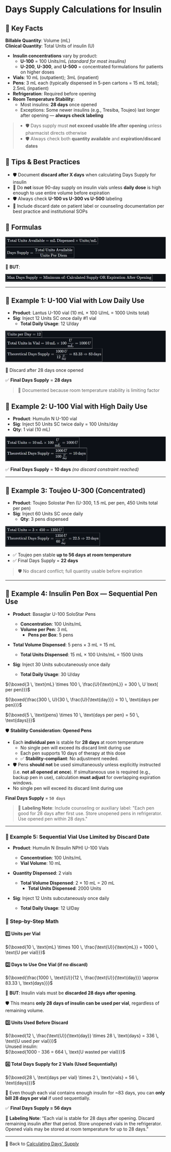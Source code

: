# Days Supply Calculations for Insulin

<!-- 
## Reference

Pharmacy Calculations, 6e; Morton Publishing | Chapter 13
-->

## 🔑 Key Facts

**Billable Quantity**: Volume (mL)  
**Clinical Quantity**: Total Units of insulin (U)

- **Insulin concentrations** vary by product:
  - **U-100** = 100 Units/mL *(standard for most insulins)*
  - **U-200**, **U-300**, and **U-500** = concentrated formulations for patients on higher doses
- **Vials**: 10 mL (outpatient); 3mL (inpatient)
- **Pens**: 3 mL each (typically dispensed in 5-pen cartons = 15 mL total); 2.5mL (inpatient)
- **Refrigeration**: Required before opening
- **Room Temperature Stability**:
  - Most insulins: **28 days** once opened
  - Exceptions: Some newer insulins (e.g., Tresiba, Toujeo) last longer after opening — **always check labeling**

>- 🛡️ Days supply must **not exceed usable life after opening** unless pharmacist directs otherwise  
>- 🛡️ Always check both **quantity available** and **expiration/discard dates**

## 🚨 Tips & Best Practices

- 🛡️ Document **discard after X days** when calculating Days Supply for insulin
- 🚨 Do **not** issue 90-day supply on insulin vials unless **daily dose** is high enough to use entire volume before expiration
- 🛡️ Always check **U-100 vs U-300 vs U-500** labeling
- 📍 Include discard date on patient label or counseling documentation per best practice and institutional SOPs

## 🔢 Formulas

![formula](./img/insulin_days/formula.PNG)
<!-- ${\boxed{\text{Total Units Available} = \text{mL Dispensed} \times \text{Units/mL}}}$

${\boxed{\text{Days Supply} = \frac{\text{Total Units Available}}{\text{Units Per Diem}}}}$ -->

🛑 **BUT**:

![caveat](./img/insulin_days/caveat.PNG)
<!-- ${\boxed{\text{Max Days Supply} = \text{Minimum of: Calculated Supply OR Expiration After Opening}}}$ -->

---

## 💉 Example 1: U-100 Vial with Low Daily Use

- **Product**: Lantus U-100 vial (10 mL × 100 U/mL = 1000 Units total)
- **Sig**: Inject 12 Units SC once daily #1 vial
  - **Total Daily Usage**: 12 U/day  

![example 1](./img/insulin_days/ex1.PNG)
<!-- ${\boxed{\text{Total Units in Vial} = 10 \, \text{mL} \times 100 \, \frac{U}{\text{mL}} = 1000 \, U}}$  
${\boxed{\text{Theoretical Days Supply} = \frac{1000 \, U}{12 \, \frac{U}{\text{day}}} = 83.33 \Rightarrow 83 \, \text{days}}}$ -->

🛑 Discard after 28 days once opened

✅ **Final Days Supply** = **28 days**

> 📍 Documented because room temperature stability is limiting factor

## 💉 Example 2: U-100 Vial with High Daily Use

- **Product**: Humulin N U-100 vial  
- **Sig**: Inject 50 Units SC twice daily = 100 Units/day  
- **Qty**: 1 vial (10 mL)

![example 2](./img/insulin_days/ex2.PNG)
<!-- ${\boxed{\text{Total Units} = 10 \, \text{mL} \times 100 \, \frac{U}{\text{mL}} = 1000 \, U}}$  
${\boxed{\text{Theoretical Days Supply} = \frac{1000 \, U}{100 \, \frac{U}{\text{day}}} = 10 \, \text{days}}}$ -->

✅ **Final Days Supply** = **10 days** *(no discard constraint reached)*

---

## 💉 Example 3: Toujeo U-300 (Concentrated)

- **Product**: Toujeo Solostar Pen (U-300, 1.5 mL per pen, 450 Units total per pen)  
- **Sig**: Inject 60 Units SC once daily  
  - **Qty**: 3 pens dispensed

![example 3](./img/insulin_days/ex3.PNG)
<!-- ${\boxed{\text{Total Units} = 3 \times 450 = 1350 \, U}}$  
${\boxed{\text{Theoretical Days Supply} = \frac{1350 \, U}{60 \, \frac{U}{\text{day}}} = 22.5 \Rightarrow 22 \, \text{days}}}$ -->

- ✅ Toujeo pen stable **up to 56 days at room temperature**  
- ✅ Final Days Supply = **22 days**

> 🛡️ No discard conflict; full quantity usable before expiration

---

## 💉 Example 4: Insulin Pen Box — Sequential Pen Use

- **Product**: Basaglar U-100 SoloStar Pens  
  - **Concentration**: 100 Units/mL  
  - **Volume per Pen**: 3 mL  
    - **Pens per Box**: 5 pens  
- **Total Volume Dispensed**: 5 pens × 3 mL = 15 mL  
  - **Total Units Dispensed**: 15 mL × 100 Units/mL = 1500 Units

- **Sig**: Inject 30 Units subcutaneously once daily  
  - **Total Daily Usage**: 30 U/day  

${\boxed{3 \, \text{mL} \times 100 \, \frac{U}{\text{mL}} = 300 \, U \text{ per pen}}}$

${\boxed{\frac{300 \, U}{30 \, \frac{U}{\text{day}}} = 10 \, \text{days per pen}}}$

${\boxed{5 \, \text{pens} \times 10 \, \text{days per pen} = 50 \, \text{days}}}$

🛡️ **Stability Consideration: Opened Pens**
  
- Each **individual pen** is stable for **28 days** at room temperature
  - No single pen will exceed its discard limit during use
  - Each pen supports 10 days of therapy at this dose
  - ✅ **Stability-compliant**: No adjustment needed.
- 🛡️ Pens **should not** be used simultaneously unless explicitly instructed (i.e. **not all opened at once**). If simultaneous use is required (e.g., backup pen in use), calculation **must adjust** for overlapping expiration windows.
- No single pen will exceed its discard limit during use

**Final Days Supply** = `50 days`

> 📍 **Labeling Note**: Include counseling or auxiliary label: "Each pen good for 28 days after first use. Store unopened pens in refrigerator. Use opened pen within 28 days."

---

### 💉 Example 5: Sequential Vial Use Limited by Discard Date

- **Product**: Humulin N (Insulin NPH) U-100 Vials  
  - **Concentration**: 100 Units/mL  
  - **Vial Volume**: 10 mL  
- **Quantity Dispensed**: 2 vials  
  - **Total Volume Dispensed**: 2 × 10 mL = 20 mL  
    - **Total Units Dispensed**: 2000 Units

- **Sig**: Inject 12 Units subcutaneously once daily  
  - **Total Daily Usage**: 12 U/Day

### 🔢 Step-by-Step Math

#### 1️⃣ Units per Vial

${\boxed{10 \, \text{mL} \times 100 \, \frac{\text{U}}{\text{mL}} = 1000 \, \text{U per vial}}}$

#### 2️⃣ Days to Use One Vial (if no discard)

${\boxed{\frac{1000 \, \text{U}}{12 \, \frac{\text{U}}{\text{day}}} \approx 83.33 \, \text{days}}}$

🚨 **BUT**: Insulin vials must be **discarded 28 days after opening**.

🛡️ This means **only 28 days of insulin can be used per vial**, regardless of remaining volume.

#### 3️⃣ Units Used Before Discard

${\boxed{12 \, \frac{\text{U}}{\text{day}} \times 28 \, \text{days} = 336 \, \text{U used per vial}}}$  
Unused insulin:  
${\boxed{1000 - 336 = 664 \, \text{U wasted per vial}}}$

#### 4️⃣ Total Days Supply for 2 Vials (Used Sequentially)

${\boxed{28 \, \text{days per vial} \times 2 \, \text{vials} = 56 \, \text{days}}}$

📍 Even though each vial contains enough insulin for ~83 days, you can **only bill 28 days per vial** if used sequentially.

✅ **Final Days Supply = 56 days**

📍 **Labeling Note**: “Each vial is stable for 28 days after opening. Discard remaining insulin after that period. Store unopened vials in the refrigerator. Opened vials may be stored at room temperature for up to 28 days.”

---

🔗 Back to [Calculating Days' Supply](./days_supply.md)

